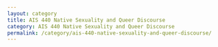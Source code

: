 ```yaml
---
layout: category
title: AIS 440 Native Sexuality and Queer Discourse
category: AIS 440 Native Sexuality and Queer Discourse
permalink: /category/ais-440-native-sexuality-and-queer-discourse/
---
```

